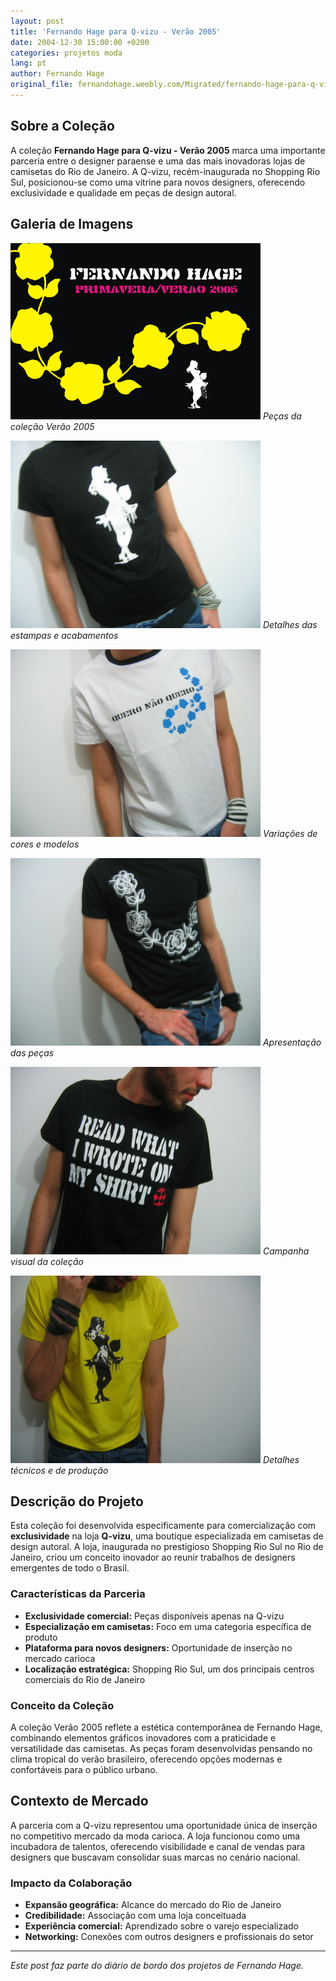 ```yaml
---
layout: post
title: 'Fernando Hage para Q-vizu - Verão 2005'
date: 2004-12-30 15:00:00 +0200
categories: projetos moda
lang: pt
author: Fernando Hage
original_file: fernandohage.weebly.com/Migrated/fernando-hage-para-q-vizurj-verao-2005.html
---
```


## Sobre a Coleção

A coleção **Fernando Hage para Q-vizu - Verão 2005** marca uma importante parceria entre o designer paraense e uma das mais inovadoras lojas de camisetas do Rio de Janeiro. A Q-vizu, recém-inaugurada no Shopping Rio Sul, posicionou-se como uma vitrine para novos designers, oferecendo exclusividade e qualidade em peças de design autoral.

## Galeria de Imagens

![Coleção Fernando Hage para Q-vizu - Verão 2005 - Imagem 1](/assets/images/2004-12-30-colecao-verao-2005-q-vizu-fashion-01.jpg)
*Peças da coleção Verão 2005*

![Coleção Fernando Hage para Q-vizu - Verão 2005 - Imagem 2](/assets/images/2004-12-30-colecao-verao-2005-q-vizu-fashion-02.jpg)
*Detalhes das estampas e acabamentos*

![Coleção Fernando Hage para Q-vizu - Verão 2005 - Imagem 3](/assets/images/2004-12-30-colecao-verao-2005-q-vizu-fashion-03.jpg)
*Variações de cores e modelos*

![Coleção Fernando Hage para Q-vizu - Verão 2005 - Imagem 4](/assets/images/2004-12-30-colecao-verao-2005-q-vizu-fashion-04.jpg)
*Apresentação das peças*

![Coleção Fernando Hage para Q-vizu - Verão 2005 - Imagem 5](/assets/images/2004-12-30-colecao-verao-2005-q-vizu-fashion-05.jpg)
*Campanha visual da coleção*

![Coleção Fernando Hage para Q-vizu - Verão 2005 - Imagem 6](/assets/images/2004-12-30-colecao-verao-2005-q-vizu-fashion-06.jpg)
*Detalhes técnicos e de produção*

## Descrição do Projeto

Esta coleção foi desenvolvida especificamente para comercialização com **exclusividade** na loja **Q-vizu**, uma boutique especializada em camisetas de design autoral. A loja, inaugurada no prestigioso Shopping Rio Sul no Rio de Janeiro, criou um conceito inovador ao reunir trabalhos de designers emergentes de todo o Brasil.

### Características da Parceria

- **Exclusividade comercial:** Peças disponíveis apenas na Q-vizu
- **Especialização em camisetas:** Foco em uma categoria específica de produto
- **Plataforma para novos designers:** Oportunidade de inserção no mercado carioca
- **Localização estratégica:** Shopping Rio Sul, um dos principais centros comerciais do Rio de Janeiro

### Conceito da Coleção

A coleção Verão 2005 reflete a estética contemporânea de Fernando Hage, combinando elementos gráficos inovadores com a praticidade e versatilidade das camisetas. As peças foram desenvolvidas pensando no clima tropical do verão brasileiro, oferecendo opções modernas e confortáveis para o público urbano.

## Contexto de Mercado

A parceria com a Q-vizu representou uma oportunidade única de inserção no competitivo mercado da moda carioca. A loja funcionou como uma incubadora de talentos, oferecendo visibilidade e canal de vendas para designers que buscavam consolidar suas marcas no cenário nacional.

### Impacto da Colaboração

- **Expansão geográfica:** Alcance do mercado do Rio de Janeiro
- **Credibilidade:** Associação com uma loja conceituada
- **Experiência comercial:** Aprendizado sobre o varejo especializado
- **Networking:** Conexões com outros designers e profissionais do setor

---

*Este post faz parte do diário de bordo dos projetos de Fernando Hage.*
